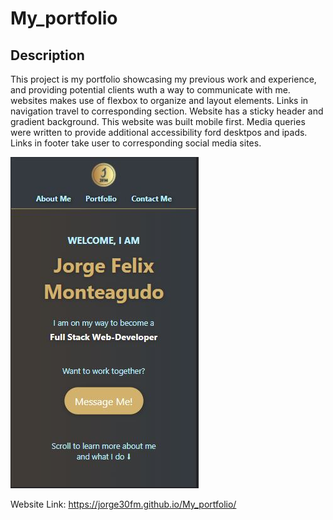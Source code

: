 # My_portfolio

## Description

This project is my portfolio showcasing my previous work and experience, and providing potential clients wuth a way to communicate with me. websites makes use of flexbox to organize and layout elements. Links in navigation travel to corresponding section. Website has a sticky header and gradient background.
This website was built mobile first. Media queries were written to provide additional accessibility ford desktpos and ipads. Links in footer take user to corresponding social media sites.

<img src="assets\images\schreenshot.JPG">

Website Link: https://jorge30fm.github.io/My_portfolio/
